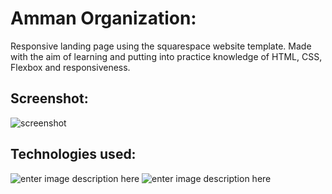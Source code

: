 # Amman Organization:
Responsive landing page using the squarespace website template. Made with the aim of learning and putting into practice knowledge of HTML, CSS, Flexbox and responsiveness.

## Screenshot:
![screenshot](img/done.png)

## Technologies used:
![enter image description here](https://upload.wikimedia.org/wikipedia/commons/thumb/3/38/HTML5_Badge.svg/64px-HTML5_Badge.svg.png)
![enter image description here](https://upload.wikimedia.org/wikipedia/commons/thumb/6/62/CSS3_logo.svg/64px-CSS3_logo.svg.png)